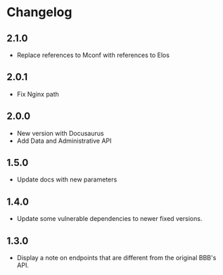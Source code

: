 # Changelog

## 2.1.0
- Replace references to Mconf with references to Elos

## 2.0.1
- Fix Nginx path

## 2.0.0
- New version with Docusaurus
- Add Data and Administrative API

## 1.5.0
- Update docs with new parameters

## 1.4.0
- Update some vulnerable dependencies to newer fixed versions.

## 1.3.0
- Display a note on endpoints that are different from the original BBB's API.
